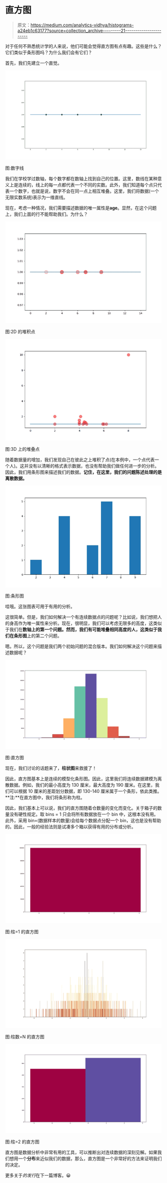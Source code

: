 # 直方图

> 原文：<https://medium.com/analytics-vidhya/histograms-a24eb1c63177?source=collection_archive---------21----------------------->

对于任何不熟悉统计学的人来说，他们可能会觉得直方图有点有趣。这些是什么？它们类似于条形图吗？为什么我们会有它们？

首先，我们先建立一个直觉。

![](img/9559bff482c9ec25ff13e2aa432284d6.png)

图:数字线

我们在学校学过数轴，每个数字都在数轴上找到自己的位置。这里，数线在某种意义上是连续的，线上的每一点都代表一个不同的实数。此外，我们知道每个点只代表一个数字，也就是说，数字不会在同一点上相互堆叠。这里，我们将数据(一个无限实数系统)表示为一维直线。

现在，考虑一种情况，我们需要描述数据的唯一属性是**age**。显然，在这个问题上，我们上面的行不能帮助我们。为什么？

![](img/c62307d6c8b08a64dfd6cb3c0f5fda84.png)

图:2D 的堆积点

![](img/9a90d690cb6d2e09e9b362ba5a4cda74.png)

图:3D 上的堆叠点

随着数据量的增加，我们发现自己在彼此之上堆积了点(在本例中，一个点代表一个人)。这并没有以清晰的格式表示数据，也没有帮助我们做任何进一步的分析。因此，我们用条形图来描述我们的数据。**记住，在这里，我们的问题陈述处理的是离散数据。**

![](img/322df425747d6fbe163d043676a2cae1.png)

图:条形图

哇哦。这张图表可用于有用的分析。

这很简单。但是，我们如何解决一个有连续数据点的问题呢？比如说，我们想把人的身高作为唯一属性来分析。现在，很明显，我们可以考虑无限多的高度，这类似于我们在**数轴上的第一个问题。**然而，我们有可能堆叠相同高度的人，这类似于我们在**条形图**上的第二个问题。

嗯。所以，这个问题是我们两个初始问题的混合版本。我们如何解决这个问题来描述数据呢？

![](img/a0cfa77a2d38edf57e0715e14635983f.png)

图:直方图

现在，我们讨论的话题来了，**柱状图**来救援了！

因此，直方图基本上是连续的模型化条形图。因此，这里我们将连续数据建模为离散数据。例如，我们的最小高度为 130 厘米，最大高度为 190 厘米。在这里，我们可以根据 10 厘米的差距划分数据，即 130-140 厘米属于一个条形，依此类推。**注:**在直方图中，我们将条形称为柱。

因此，我们基本上可以说，我们的直方图随着仓数量的变化而变化。关于箱子的数量没有硬性规定。取 bins = 1 只会将所有数据放在一个 bin 中，这根本没有用。此外，采用 bin=(数据样本的数量)会给每个数据点分配一个 bin，这也是没有帮助的。因此，一般的经验法则是试凑多个箱以获得有用的分布或分析。

![](img/80a3ab37c8bcad12eed3babafcd1208a.png)

图:柱=1 的直方图

![](img/5aab60765c14dbe4f9d30b8a7d1647fb.png)

图:柱数=N 的直方图

![](img/6e23520685d716bc44f36fd8f4863fca.png)

图:柱=2 的直方图

直方图是数据分析中非常有用的工具，可以推断出对连续数据的深刻见解。如果我们想用一个**分布**来近似我们的数据，那么，直方图是一个非常好的方法来证明我们的决定。

更多关于*的发行*在下一篇博客。😀